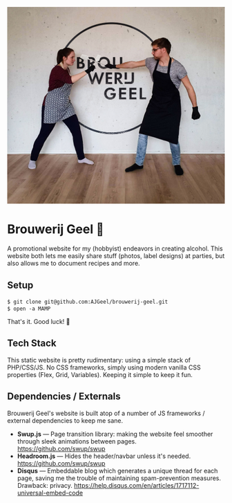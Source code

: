 ![Image](i/about-us.jpg)

# Brouwerij Geel 🍺

A promotional website for my (hobbyist) endeavors in creating alcohol. This website both lets me easily share stuff (photos, label designs) at parties, but also allows me to document recipes and more.


## Setup

    $ git clone git@github.com:AJGeel/brouwerij-geel.git
    $ open -a MAMP

That's it. Good luck! 🍻


## Tech Stack

This static website is pretty rudimentary: using a simple stack of PHP/CSS/JS. No CSS frameworks, simply using modern vanilla CSS properties (Flex, Grid, Variables). Keeping it simple to keep it fun.

## Dependencies / Externals

Brouwerij Geel's website is built atop of a number of JS frameworks / external dependencies to keep me sane. 

- **Swup.js** — Page transition library: making the website feel smoother through sleek animations between pages. https://github.com/swup/swup
- **Headroom.js** — Hides the header/navbar unless it's needed. https://github.com/swup/swup
- **Disqus** — Embeddable blog which generates a unique thread for each page, saving me the trouble of maintaining spam-prevention measures. Drawback: privacy. https://help.disqus.com/en/articles/1717112-universal-embed-code
